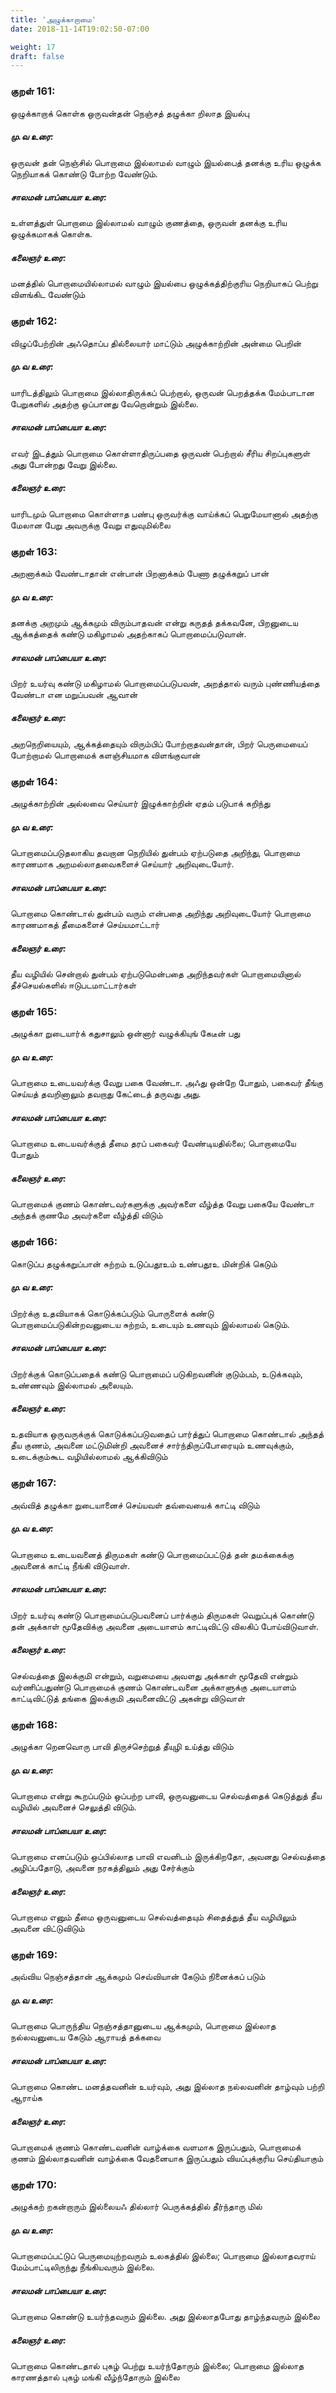 ```yaml
---
title: 'அழுக்காறாமை'
date: 2018-11-14T19:02:50-07:00

weight: 17
draft: false
---
```


### குறள் 161:
ஒழுக்காறாக் கொள்க ஒருவன்தன் நெஞ்சத்
தழுக்கா றிலாத இயல்பு
##### மு.வ உரை:
ஒருவன் தன் நெஞ்சில் பொறாமை இல்லாமல் வாழும் இயல்பைத் தனக்கு உரிய ஒழுக்க நெறியாகக் கொண்டு போற்ற வேண்டும்.
##### சாலமன் பாப்பையா உரை:
உள்ளத்துள் பொறாமை இல்லாமல் வாழும் குணத்தை, ஒருவன் தனக்கு உரிய ஒழுக்கமாகக் கொள்க.
##### கலைஞர் உரை:
மனத்தில் பொறாமையில்லாமல் வாழும் இயல்பை ஒழுக்கத்திற்குரிய நெறியாகப் பெற்று விளங்கிட வேண்டும்
### குறள் 162:
விழுப்பேற்றின் அஃதொப்ப தில்லையார் மாட்டும்
அழுக்காற்றின் அன்மை பெறின்
##### மு.வ உரை:
யாரிடத்திலும் பொறாமை இல்லாதிருக்கப் பெற்றால், ஒருவன் பெறத்தக்க மேம்பாடான பேறுகளில் அதற்கு ஒப்பானது வேறொன்றும் இல்லை.
##### சாலமன் பாப்பையா உரை:
எவர் இடத்தும் பொறாமை கொள்ளாதிருப்பதை ஒருவன் பெற்றால் சீரிய சிறப்புகளுள் அது போன்றது வேறு இல்லை.
##### கலைஞர் உரை:
யாரிடமும் பொறாமை கொள்ளாத பண்பு ஒருவர்க்கு வாய்க்கப் பெறுமேயானால் அதற்கு மேலான பேறு அவருக்கு வேறு எதுவுமில்லை
### குறள் 163:
அறனாக்கம் வேண்டாதான் என்பான் பிறனாக்கம்
பேணா தழுக்கறுப் பான்
##### மு.வ உரை:
தனக்கு அறமும் ஆக்கமும் விரும்பாதவன் என்று கருதத் தக்கவனே, பிறனுடைய ஆக்கத்தைக் கண்டு மகிழாமல் அதற்காகப் பொறாமைப்படுவான்.
##### சாலமன் பாப்பையா உரை:
பிறர் உயர்வு கண்டு மகிழாமல் பொறாமைப்படுபவன், அறத்தால் வரும் புண்ணியத்தை வேண்டா என மறுப்பவன் ஆவான்
##### கலைஞர் உரை:
அறநெறியையும், ஆக்கத்தையும் விரும்பிப் போற்றாதவன்தான், பிறர் பெருமையைப் போற்றாமல் பொறாமைக் களஞ்சியமாக விளங்குவான்
### குறள் 164:
அழுக்காற்றின் அல்லவை செய்யார் இழுக்காற்றின்
ஏதம் படுபாக் கறிந்து
##### மு.வ உரை:
பொறாமைப்படுதலாகிய தவறான நெறியில் துன்பம் ஏற்படுத‌ை அறிந்து, பொறாமை காரணமாக அறமல்லாதவைகளைச் செய்யார் அறிவுடையோர்.
##### சாலமன் பாப்பையா உரை:
பொறாமை கொண்டால் துன்பம் வரும் என்பதை அறிந்து அறிவுடையோர் பொறாமை காரணமாகத் தீமைகளைச் செய்யமாட்டார்
##### கலைஞர் உரை:
தீய வழியில் சென்றால் துன்பம் ஏற்படுமென்பதை அறிந்தவர்கள் பொறாமையினால் தீச்செயல்களில் ஈடுபடமாட்டார்கள்
### குறள் 165:
அழுக்கா றுடையார்க் கதுசாலும் ஒன்னார்
வழுக்கியுங் கேடீன் பது
##### மு.வ உரை:
பொறாமை உடை‌யவர்க்கு வேறு பகை வேண்டா. அஃது ஒன்றே போதும், பகைவர் தீங்கு செய்யத் தவறினாலும் தவறாது கேட்டைத் தருவது அது.
##### சாலமன் பாப்பையா உரை:
பொறாமை உடையவர்க்குத் தீமை தரப் பகைவர் வேண்டியதில்லை; பொறாமையே போதும்
##### கலைஞர் உரை:
பொறாமைக் குணம் கொண்டவர்களுக்கு அவர்களை வீழ்த்த வேறு பகையே வேண்டா அந்தக் குணமே அவர்களை வீழ்த்தி விடும்
### குறள் 166:
கொடுப்ப தழுக்கறுப்பான் சுற்றம் உடுப்பதூஉம்
உண்பதூஉ மின்றிக் கெடும்
##### மு.வ உரை:
பிறர்க்கு உதவியாகக் கொடுக்கப்படும் பொருளைக் கண்டு பொறாமைப்படுகின்றவனுடைய சுற்றம், உடையும் உணவும் இல்லாமல் கெடும்.
##### சாலமன் பாப்பையா உரை:
பிறர்க்குக் கொடுப்பதைக் கண்டு பொறாமைப் படுகிறவனின் குடும்பம், உடுக்கவும், உண்ணவும் இல்லாமல் அலையும்.
##### கலைஞர் உரை:
உதவியாக ஒருவருக்குக் கொடுக்கப்படுவதைப் பார்த்துப் பொறாமை கொண்டால் அந்தத் தீய குணம், அவனை மட்டுமின்றி அவனைச் சார்ந்திருப்போரையும் உணவுக்கும், உடைக்கும்கூட வழியில்லாமல் ஆக்கிவிடும்
### குறள் 167:
அவ்வித் தழுக்கா றுடையானைச் செய்யவள்
தவ்வையைக் காட்டி விடும்
##### மு.வ உரை:
பொறாமை உடையவனைத் திருமகள் கண்டு பொறாமைப்பட்டுத் தன் தமக்கைக்கு அவனைக் காட்டி நீங்கி விடுவாள்.
##### சாலமன் பாப்பையா உரை:
பிறர் உயர்வு கண்டு பொறாமைப்படுபவனைப் பார்க்கும் திருமகள் வெறுப்புக் கொண்டு தன் அக்காள் மூதேவிக்கு அவனை அடையாளம் காட்டிவிட்டு விலகிப் போய்விடுவாள்.
##### கலைஞர் உரை:
செல்வத்தை இலக்குமி என்றும், வறுமையை அவளது அக்காள் மூதேவி என்றும் வர்ணிப்பதுண்டு பொறாமைக் குணம் கொண்டவனை அக்காளுக்கு அடையாளம் காட்டிவிட்டுத் தங்கை இலக்குமி அவனைவிட்டு அகன்று விடுவாள்
### குறள் 168:
அழுக்கா றெனவொரு பாவி திருச்செற்றுத்
தீயுழி உய்த்து விடும்
##### மு.வ உரை:
பொறாமை என்று கூறப்படும் ஒப்பற்ற பாவி, ஒருவனுடைய செல்வத்தைக் கெடுத்துத் தீய வழியில் அவனைச் செலுத்தி விடும்.
##### சாலமன் பாப்பையா உரை:
பொறாமை எனப்படும் ஒப்பில்லாத பாவி எவனிடம் இருக்கிறதோ, அவனது செல்வத்தை அழிப்பதோடு, அவனை நரகத்திலும் அது சேர்க்கும்
##### கலைஞர் உரை:
பொறாமை எனும் தீமை ஒருவனுடைய செல்வத்தையும் சிதைத்துத் தீய வழியிலும் அவனை விட்டுவிடும்
### குறள் 169:
அவ்விய நெஞ்சத்தான் ஆக்கமும் செவ்வியான்
கேடும் நினைக்கப் படும்
##### மு.வ உரை:
பொறாமை பொருந்திய நெஞ்சத்தானுடைய ஆக்கமும், பொறாமை இல்லாத நல்லவனுடைய கேடும் ஆராயத் தக்கவை
##### சாலமன் பாப்பையா உரை:
பொறாமை கொண்ட மனத்தவனின் உயர்வும், அது இல்லாத நல்லவனின் தாழ்வும் பற்றி ஆராய்க
##### கலைஞர் உரை:
பொறாமைக் குணம் கொண்டவனின் வாழ்க்கை வளமாக இருப்பதும், பொறாமைக் குணம் இல்லாதவனின் வாழ்க்கை வேதனையாக இருப்பதும் வியப்புக்குரிய செய்தியாகும்
### குறள் 170:
அழுக்கற் றகன்றாரும் இல்லையஃ தில்லார்
பெருக்கத்தில் தீர்ந்தாரு மில்
##### மு.வ உரை:
பொறாமைப்பட்டுப் பெருமையுற்றவரும் உலகத்தில் இல்லை; பொறாமை இல்லாதவராய் மேம்பாட்டிலிருந்து நீங்கியவரும் இல்லை.
##### சாலமன் பாப்பையா உரை:
பொறாமை கொண்டு உயர்ந்தவரும் இல்லை. அது இல்லாதபோது தாழ்ந்தவரும் இல்லை
##### கலைஞர் உரை:
பொறாமை கொண்டதால் புகழ் பெற்று உயர்ந்தோரும் இல்லை; பொறாமை இல்லாத காரணத்தால் புகழ் மங்கி வீழ்ந்தோரும் இல்லை